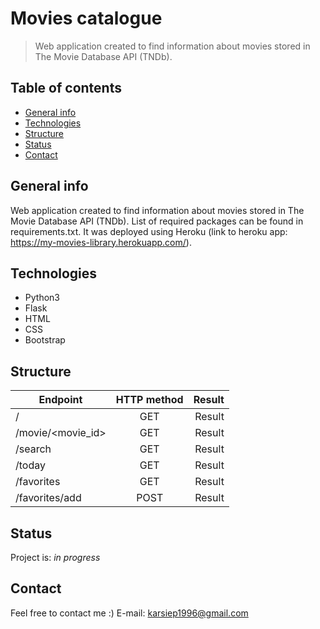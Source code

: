 # Movies catalogue
>Web application created to find information about movies stored in The Movie Database API (TNDb).

## Table of contents
* [General info](#general-info)
* [Technologies](#technologies)
* [Structure](#structure)
* [Status](#status)
* [Contact](#contact)

## General info
Web application created to find information about movies stored in The Movie Database API (TNDb). List of required packages can be found in requirements.txt. It was deployed using Heroku (link to heroku app: https://my-movies-library.herokuapp.com/).

## Technologies
* Python3 
* Flask
* HTML
* CSS
* Bootstrap

## Structure

| Endpoint          | HTTP method        | Result           |
| ----------------  | :----------------: | ----------------:|
| /                 | GET                | Result           |
| /movie/<movie_id> | GET                | Result           |
| /search           | GET                | Result           |
| /today            | GET                | Result           |
| /favorites        | GET                | Result           |
| /favorites/add    | POST               | Result           |


## Status
Project is: _in progress_

## Contact
Feel free to contact me :)
E-mail: karsiep1996@gmail.com
